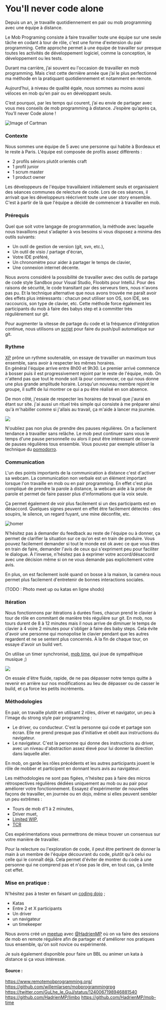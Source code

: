 # You'll never code alone
Depuis un an, je travaille quotidiennement en pair ou mob programming avec une équipe à distance. 

Le Mob Programing consiste à faire travailler toute une équipe sur une seule tâche en codant à tour de rôle, c'est une forme d'extension du pair programming. 
Cette approche permet à une équipe de travailler sur presque toutes les activités de développement logiciel, comme la conception, le développement ou les tests. 

Durant ma carrière, j’ai souvent eu l'occasion de travailler en mob programming. 
Mais c’est cette dernière année que j’ai le plus perfectionné ma méthode en la pratiquant quotidiennement 
et notamment en remote.

Aujourd’hui, à niveau de qualité égale, 
nous sommes au moins aussi véloces en mob qu'en pair ou en développant seuls.

C’est pourquoi, par les temps qui courent, 
j’ai eu envie de partager avec vous mes conseils de mob programming à distance. 
J’espère qu’après ça, You’ll never Code alone ! 

![Image of Cartman](https://i.ytimg.com/vi/2aDgH-_G4h0/maxresdefault.jpg)

### Contexte
Nous sommes une équipe de 5 avec une personne qui habite à Bordeaux et le reste à Paris. 
L'équipe est composée de profils assez différents :
- 2 profils séniors plutôt orientés craft
- 1 profil junior
- 1 scrum master
- 1 product owner

Les développeurs de l'équipe travaillaient initialement seuls et organisaient des séances communes de relecture de code. Lors de ces séances, il arrivait que les développeurs réécrivent toute une user story ensemble.
C'est à partir de là que l'équipe a décidé de commencer à travailler en mob.

### Prérequis
Quel que soit votre langage de programmation, la méthode avec laquelle nous travaillons peut s'adapter à vos besoins si vous disposez a minima des outils suivants:

- Un outil de gestion de version (git, svn, etc.),
- Un outil de visio / partage d'écran,
- Votre IDE préféré,
- Un chronomètre pour aider à partager le temps de clavier,
- Une connexion internet décente.

Nous avons considéré la possibilité de travailler avec des outils de partage de code 
style Sandbox pour Visual Studio, Floobits pour IntelliJ. 
Pour des raisons de sécurité, le code transitant par des serveurs tiers, nous n'avons pas pu. 
Et la technique alternative que nous avons trouvée me paraît avoir des effets plus intéressants : 
chacun peut utiliser son OS, son IDE, ses raccourcis, son type de clavier, etc. 
Cette méthode force également les participants du mob à faire des babys step et à committer très régulièrement sur git.

Pour augmenter la vitesse de partage du code et la fréquence d'intégration continue, nous utilisons un [script](https://github.com/HadrienMP/limbo) pour faire du push/pull automatique sur git.

### Rythme 
[XP](https://blog.engineering.publicissapient.fr/2008/01/10/scrum-ou-xp-scrum-et-xp/) prône un rythme soutenable, on essaye de travailler un maximum tous ensemble, sans avoir à respecter les mêmes horaires.  
En général l'équipe arrive entre 8h00 et 9h30. 
Le premier arrivé commence à bosser puis il est progressivement rejoint par le reste de l'équipe, mob. 
On n'attend pas que tout le monde soit là pour commencer, 
ce qui nous donne une plus grande amplitude horaire. 
Lorsqu'un nouveau membre rejoint le groupe, il suffit de lui montrer ce qui a pu être réalisé en son absence. 

De mon côté, j'essaie de respecter les horaires de travail que j'aurai en étant sur site.
j'ai aussi un rituel très simple qui consiste à me préparer ainsi qu'à m'habiller 
comme si j'allais au travail, ça m'aide à lancer ma journée. 

![](https://i.pinimg.com/736x/29/5b/94/295b9419b80fc1c2b8abc758dbcd9df2--work-shirts-funny-videos.jpg)

N'oubliez pas non plus de prendre des pauses régulières. 
On a facilement tendance à travailler sans relâche. 
Le mob peut continuer sans vous le temps d'une pause personnelle 
ou alors il peut être intéressant de convenir de pauses régulières tous ensemble. 
Vous pouvez par exemple utiliser la technique du [pomodorro](https://fr.wikipedia.org/wiki/Technique_Pomodoro). 

### Communication
L'un des points importants de la communication à distance c'est d'activer sa webcam.
La communication non verbale est un élément important lorsque l'on travaille en mob ou en pair programming.
En effet c'est plus compliqué de prendre la parole à distance, la webcam aide à la prise de parole et permet de faire passer plus d'informations que la voix seule. 

Ça permet également de voir plus facilement si un des participants est en désaccord. Quelques signes peuvent en effet être facilement détectés : des soupirs, le silence, un regard fuyant, une mine déconfite, etc. 

![homer](https://bigbiggityben1.files.wordpress.com/2015/09/cartoon-homer-looking-right-two.png)

N'hésitez pas à demander du feedback au reste de l'équipe ou à donner, ça permet de clarifier la situation sur ce qu'on est en train de produire. 
Vous pouvez facilement demander si tout le monde est ok avec ce que vous êtes en train de faire, demander l'avis de ceux qui s'expriment peu pour faciliter le dialogue.
À l'inverse, n'hésitez pas à exprimer votre accord/désaccord avec une décision même si on ne vous demande pas explicitement votre avis. 

En plus, on est facilement isolé quand on bosse à la maison, 
la caméra nous permet plus facilement d'entretenir de bonnes interactions sociales. 

(TODO : Photo meet up ou katas en ligne shodo)

### Itération
Nous fonctionnons par itérations à durées fixes, 
chacun prend le clavier à tour de rôle en commitant de manière très régulière sur git.
En mob, nos tours durent de 8 à 12 minutes mais il nous arrive de diminuer le temps de clavier à 4 voire 2 minutes 
pour s'obliger à faire des baby steps.
Cela évite d'avoir une personne qui monopolise le clavier pendant que les autres regardent et ne se sentent plus concernés.
À la fin de chaque tour, on essaye d'avoir un build vert. 

On utilise un timer synchronisé, [mob time](https://github.com/HadrienMP/mob-time), qui joue de sympathique musique ;)

![](https://tse1.mm.bing.net/th?id=OIP.LsY1UAITtdneG7m-Z6RfOgEgDY&pid=Api) 

On essaie d'être fluide, rapide, de ne pas dépasser notre temps quitte à revenir en arrière sur nos modifications au lieu de dépasser ou de casser le build, et ça force les petits incréments. 

### Méthodologies

En pair, on travaille plutôt en utilisant 2 rôles, driver et navigator, un peu à l'image du strong style pair programming :
- Le driver, ou conducteur.
C'est la personne qui code et partage son écran. 
Elle ne prend presque pas d'initiative et obéit aux instructions du navigateur.
- Le navigateur.
C'est la personne qui donne des instructions au driver, avec un niveau d'abstraction assez élevé pour lui donner la direction dans laquelle aller.

En mob, on garde les rôles précédents et les autres participants jouent le rôle de mobber et participent en donnant leurs avis au navigateur.

Les méthodologies ne sont pas figées, n'hésitez pas à faire des micros rétrospectives régulières dédiées uniquement au mob ou au pair pour améliorer votre fonctionnement.
Essayez d'expérimenter de nouvelles façons de travailler, en journée ou en dojo, même si elles peuvent sembler un peu extrêmes :
- Tours de mob d'1 à 2 minutes,
- Driver muet,
- [Limited WIP](https://plugins.jetbrains.com/plugin/7655-limited-wip),
- [TCR](https://medium.com/@kentbeck_7670/test-commit-revert-870bbd756864)

Ces expérimentations vous permettrons de mieux trouver un consensus sur votre manière de travailler.

Pour la relecture ou l'exploration de code, il peut être pertinent de donner la main à un membre de l'équipe découvrant du code, plutôt qu'à celui ou celle qui le connaît déjà.
Cela permet d'éviter de montrer du code à une personne qui ne comprend pas et n'ose pas le dire, en tout cas, ça limite cet effet.

### Mise en pratique :
N'hésitez pas à tester en faisant un [coding dojo](http://codingdojo.org/) ;
- Katas 
- Entre 2 et X participants
- Un driver 
- un navigateur
- un timekeeper

Nous avons créé un [meetup](https://www.meetup.com/fr-FR/paris-mob-programming/) avec [@HadrienMP](https://twitter.com/HadrienMP) où on va faire des sessions de mob en remote régulière afin de partager et d'améliorer nos pratiques tous ensemble, qu'on soit novice ou expérimenté.

Je suis également disponible pour faire un BBL ou animer un kata à distance si ça vous intéresse.

#### Source :
https://www.remotemobprogramming.org/
https://github.com/willemlarsen/mobprogrammingrpg
https://twitter.com/GuLhe_le_GuJ/status/1240067198946881540
https://github.com/HadrienMP/limbo
https://github.com/HadrienMP/mob-time